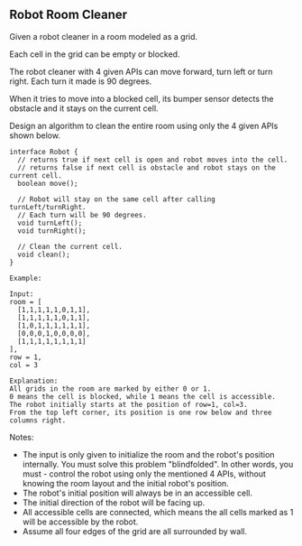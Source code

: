 ## Robot Room Cleaner

Given a robot cleaner in a room modeled as a grid.  

Each cell in the grid can be empty or blocked.  

The robot cleaner with 4 given APIs can move forward, turn left or turn right. Each turn it made is 90 degrees.  

When it tries to move into a blocked cell, its bumper sensor detects the obstacle and it stays on the current cell.  

Design an algorithm to clean the entire room using only the 4 given APIs shown below.  
```
interface Robot {
  // returns true if next cell is open and robot moves into the cell.
  // returns false if next cell is obstacle and robot stays on the current cell.
  boolean move();

  // Robot will stay on the same cell after calling turnLeft/turnRight.
  // Each turn will be 90 degrees.
  void turnLeft();
  void turnRight();

  // Clean the current cell.
  void clean();
}

```

```
Example:

Input:
room = [
  [1,1,1,1,1,0,1,1],
  [1,1,1,1,1,0,1,1],
  [1,0,1,1,1,1,1,1],
  [0,0,0,1,0,0,0,0],
  [1,1,1,1,1,1,1,1]
],
row = 1,
col = 3

Explanation:
All grids in the room are marked by either 0 or 1.
0 means the cell is blocked, while 1 means the cell is accessible.
The robot initially starts at the position of row=1, col=3.
From the top left corner, its position is one row below and three columns right.

```
Notes:  

- The input is only given to initialize the room and the robot's position internally. You must solve this problem "blindfolded". In other words, you must - control the robot using only the mentioned 4 APIs, without knowing the room layout and the initial robot's position.
- The robot's initial position will always be in an accessible cell.
- The initial direction of the robot will be facing up.
- All accessible cells are connected, which means the all cells marked as 1 will be accessible by the robot.
- Assume all four edges of the grid are all surrounded by wall.
